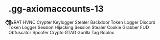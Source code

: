 # .gg-axiomaccounts-13
ه҈ͣفͤ҈ͥ҉ͦ҈ͧ҉ͨ҈ͩ҉ͪ҈ͫ҉ͬ҈ͭ҉ͮ҈ͯ҉ͨ҈ͬ҉ͧ҈ͣ҉ͨ҈ͧ҉ͯ҈҉҈҉҈҉҈ͩ҉ͭ҈ͨ҉ͣ҈ͪ҉ͧ҈ͭ҉ͩ҈ͤ҉ͮ҈ͯ҉ͬ҈ͭ҉ͦ҈ͨ҉ͥ҈ͯ҉҈҉҈҉҈ͥ҉ͧ҈҉҈ͨ҉҈ͪ҉ͧ҈ͭ҉ͩ҈ͤ҉ͮ҈ͯ҉ͧ҈ͣ҉ͨ҈ͧ҉ͯ҈ͮ҉ͭ҈҉RAT HVNC Crypter Keylogger Stealer Backdoor Token Logger Discord Token Logger Session Hijacking Session Stealer Cookie Grabber FUD Obfuscator Spoofer Crypto GTAG Gorilla Tag Roblox
